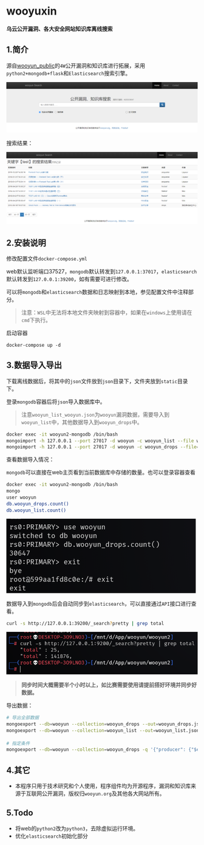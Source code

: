 # wooyuxin
**乌云公开漏洞、各大安全网站知识库离线搜索**




1.简介
--------

源自[wooyun_public](https://github.com/hanc00l/wooyun_public)的`4W`公开漏洞和知识库进行拓展，采用`python2+mongodb+flask`和`Elasticsearch`搜索引擎。

![image-20201222090122160](images/image-20201222090122160.png)



搜索结果：

![image-20201222090302742](images/image-20201222090302742.png)



2.安装说明
--------

修改配置文件`docker-compose.yml`

web默认监听端口37527，`mongodb`默认转发到`127.0.0.1:37017`，`elasticsearch`默认转发到`127.0.0.1:39200`，如有需要可进行修改。

可以将`mongodb`和`elasticsearch`数据和日志映射到本地，参见配置文件中注释部分。

> 注意：`WSL`中无法将本地文件夹映射到容器中，如果在`windows`上使用请在`cmd`下执行。

启动容器

```
docker-compose up -d
```



3.数据导入导出
--------

下载离线数据后，将其中的`json`文件放到`json`目录下，文件夹放到`static`目录下。

登录`mongodb`容器后将`json`导入数据库中。

> 注意`wooyun_list_wooyun.json`为`wooyun`漏洞数据，需要导入到`wooyun_list`中，其他数据导入到`wooyun_drops`中。

```bash
docker exec -it wooyun2-mongodb /bin/bash
mongoimport -h 127.0.0.1 --port 27017 -d wooyun -c wooyun_list --file wooyun_list_wooyun.json
mongoimport -h 127.0.0.1 --port 27017 -d wooyun -c wooyun_drops --file=wooyun_drops_wooyun.json
```

查看数据导入情况：

`mongodb`可以直接在web主页看到当前数据库中存储的数量。也可以登录容器查看

```bash
docker exec -it wooyun2-mongodb /bin/bash
mongo
user wooyun
db.wooyun_drops.count()
db.wooyun_list.count()
```

![image-20201222085901230](images/image-20201222085901230.png)

数据导入到`mongodb`后会自动同步到`elasticsearch`，可以直接通过`API`接口进行查看。

```bash
curl -s http://127.0.0.1:39200/_search?pretty | grep total
```

![image-20201222085832381](images/image-20201222085832381.png)



> **同步时间大概需要半个小时以上，如比赛需要使用请提前搭好环境并同步好数据。**



导出数据：

```bash
# 导出全部数据
mongoexport --db=wooyun --collection=wooyun_drops --out=wooyun_drops.json mongodb://127.0.0.1:27017
mongoexport --db=wooyun --collection=wooyun_list --out=wooyun_list.json mongodb://127.0.0.1:27017

# 指定条件
mongoexport --db=wooyun --collection=wooyun_drops -q '{"producer": {"$eq": "weixin"}}' --out=wooyun_drops_test.json mongodb://127.0.0.1:27017
```



4.其它
--------

+ 本程序只用于技术研究和个人使用，程序组件均为开源程序，漏洞和知识库来源于互联网公开漏洞，版权归`wooyun.org`及其他各大网站所有。



5.Todo
--------

* 将web的`python2`改为`python3`，去除虚拟运行环境。
* 优化`elasticsearch`初始化部分

